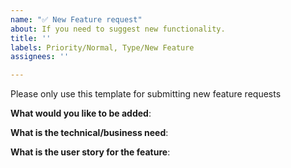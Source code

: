 ```yaml
---
name: "✅ New Feature request"
about: If you need to suggest new functionality.
title: ''
labels: Priority/Normal, Type/New Feature
assignees: ''

---
```


Please only use this template for submitting new feature requests

**What would you like to be added**:

**What is the technical/business need**:

**What is the user story for the feature**:
